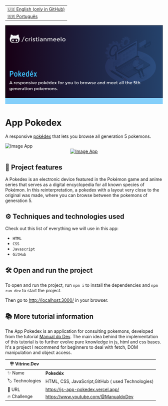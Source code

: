 <table align="right">
  <tr>
    <td>
      <a href="README-EN.md">🇺🇸 English (only in GitHub)</a>
    </td>
  </tr>
  <tr>
    <td>
      <a href="README.md">🇧🇷 Português</a>
    </td>
  </tr>
</table>

![](https://github.com/cristianmeelo/js-app-pokedex/blob/main/thumbnail-en.png?raw=true#vitrinedev)

# App Pokedex

A responsive [pokédex](https://pokemon.fandom.com/pt-br/wiki/Pok%C3%A9dex) that lets you browse all generation 5 pokemons.

<img src="screencapture.gif" alt="Image App" >
<div align="center">
<a href="https://js-app-pokedex.vercel.app/">
  <img src="https://img.shields.io/badge/-check%20here-lightgrey"
  alt="Image App" >
</a>
</div>

## 🔨 Project features

A Pokedex is an electronic device featured in the Pokémon game and anime series that serves as a digital encyclopedia for all known species of Pokémon. In this reinterpretation, a pokedex with a layout very close to the original was made, where you can browse between the pokemons of generation 5.

## ⚙️ Techniques and technologies used

Check out this list of everything we will use in this app:

- `HTML`
- `CSS`
- `Javascript`
- `GitHub`

## 🛠️ Open and run the project

To open and run the project, run `npm i` to install the dependencies and `npm run dev` to start the project.

Then go to <a href="http://localhost:3000/">http://localhost:3000/</a> in your browser.

## 📚 More tutorial information

The App Pokedex is an application for consulting pokemons, developed from the tutorial [Manual do Dev](https://www.youtube.com/@ManualdoDev). The main idea behind the implementation of this tutorial is to further evolve pure knowledge in js, html and css bases. It's a project I recommend for beginners to deal with fetch, DOM manipulation and object access.

| :placard: Vitrine.Dev |                                                   |
| --------------------- | ------------------------------------------------- |
| :sparkles: Name       | **Pokedéx**                                       |
| :label: Technologies  | HTML, CSS, JavaScript,GitHub ( used Technologies) |
| :rocket: URL          | https://js-app-pokedex.vercel.app/                |
| :fire: Challenge      | https://www.youtube.com/@ManualdoDev              |
